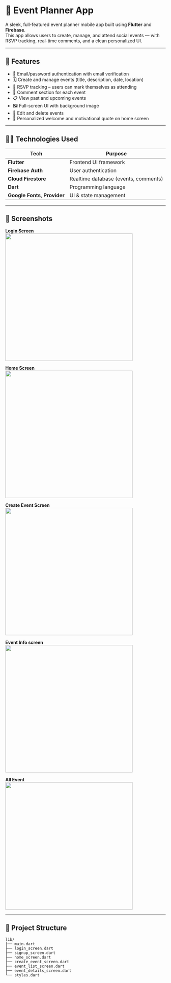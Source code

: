 # 📅 Event Planner App

A sleek, full-featured event planner mobile app built using **Flutter** and **Firebase**.  
This app allows users to create, manage, and attend social events — with RSVP tracking, real-time comments, and a clean personalized UI.

---

## 🚀 **Features**

- 🔐 Email/password authentication with email verification  
- 🗓️ Create and manage events (title, description, date, location)  
- 👥 RSVP tracking – users can mark themselves as attending  
- 💬 Comment section for each event  
- 📋 View past and upcoming events  
- 🖼️ Full-screen UI with background image  
- 🔄 Edit and delete events  
- 🔔 Personalized welcome and motivational quote on home screen  

---

## 🧑‍💻 **Technologies Used**

| Tech                         | Purpose                                |
|------------------------------|----------------------------------------|
| **Flutter**                  | Frontend UI framework                   |
| **Firebase Auth**            | User authentication                    |
| **Cloud Firestore**          | Realtime database (events, comments)   |
| **Dart**                     | Programming language                   |
| **Google Fonts**, **Provider** | UI & state management               |

---

## 📸 **Screenshots**

<p><strong> Login Screen</strong><br/>
<img src="screenshots/Screenshot_2025-07-02-12-15-21-227_com.example.event_planner_app - Copy - Copy.jpg" width="400"/>
</p>


<p><strong> Home Screen</strong><br/>
<img src="screenshots/Screenshot_2025-07-02-12-15-39-294_com.example.event_planner_app.jpg" width="400"/>
</p>

<p><strong> Create Event Screen</strong><br/>
<img src="screenshots/Screenshot_2025-07-02-12-18-18-374_com.example.event_planner_app.jpg" width="400"/>
</p>

<p><strong> Event Info screen </strong><br/>
<img src="screenshots/Screenshot_2025-07-02-12-20-04-137_com.example.event_planner_app - Copy.jpg" width="400"/>
</p>

<p><strong> All Event</strong><br/>
<img src="screenshots/Screenshot_2025-07-02-12-51-10-365_com.example.event_planner_app.jpg" width="400"/>
</p>

---

## 📂 **Project Structure**

```plaintext
lib/
├── main.dart
├── login_screen.dart
├── signup_screen.dart
├── home_screen.dart
├── create_event_screen.dart
├── event_list_screen.dart
├── event_details_screen.dart
└── styles.dart
